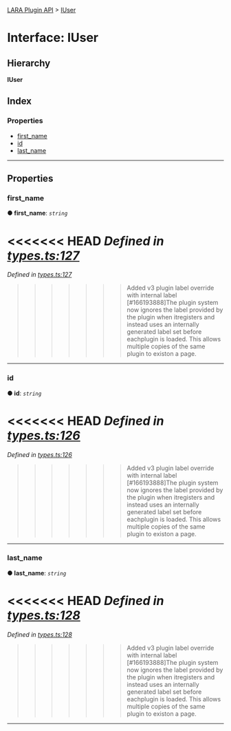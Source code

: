 [LARA Plugin API](../README.md) > [IUser](../interfaces/iuser.md)

# Interface: IUser

## Hierarchy

**IUser**

## Index

### Properties

* [first_name](iuser.md#first_name)
* [id](iuser.md#id)
* [last_name](iuser.md#last_name)

---

## Properties

<a id="first_name"></a>

###  first_name

**● first_name**: *`string`*

<<<<<<< HEAD
*Defined in [types.ts:127](https://github.com/concord-consortium/lara/blob/7771e1f1/lara-typescript/src/plugin-api/types.ts#L127)*
=======
*Defined in [types.ts:127](https://github.com/concord-consortium/lara/blob/5ed958f8/lara-typescript/src/plugin-api/types.ts#L127)*
>>>>>>> Added v3 plugin label override with internal label [#166193888]The plugin system now ignores the label provided by the plugin when itregisters and instead uses an internally generated label set before eachplugin is loaded.  This allows multiple copies of the same plugin to existon a page.

___
<a id="id"></a>

###  id

**● id**: *`string`*

<<<<<<< HEAD
*Defined in [types.ts:126](https://github.com/concord-consortium/lara/blob/7771e1f1/lara-typescript/src/plugin-api/types.ts#L126)*
=======
*Defined in [types.ts:126](https://github.com/concord-consortium/lara/blob/5ed958f8/lara-typescript/src/plugin-api/types.ts#L126)*
>>>>>>> Added v3 plugin label override with internal label [#166193888]The plugin system now ignores the label provided by the plugin when itregisters and instead uses an internally generated label set before eachplugin is loaded.  This allows multiple copies of the same plugin to existon a page.

___
<a id="last_name"></a>

###  last_name

**● last_name**: *`string`*

<<<<<<< HEAD
*Defined in [types.ts:128](https://github.com/concord-consortium/lara/blob/7771e1f1/lara-typescript/src/plugin-api/types.ts#L128)*
=======
*Defined in [types.ts:128](https://github.com/concord-consortium/lara/blob/5ed958f8/lara-typescript/src/plugin-api/types.ts#L128)*
>>>>>>> Added v3 plugin label override with internal label [#166193888]The plugin system now ignores the label provided by the plugin when itregisters and instead uses an internally generated label set before eachplugin is loaded.  This allows multiple copies of the same plugin to existon a page.

___


